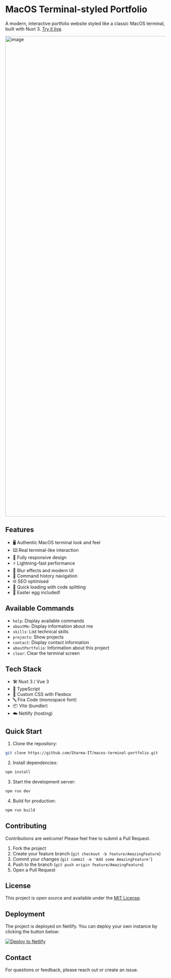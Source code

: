 # MacOS Terminal-styled Portfolio

A modern, interactive portfolio website styled like a classic MacOS terminal, built with Nuxt 3. [Try it live](https://shubs-portfolio.netlify.app).

<img width="1510" alt="image" src="https://github.com/user-attachments/assets/120fcd9e-f795-452f-a3b9-b1d8cac9a054" />

## Features

- 🖥️ Authentic MacOS terminal look and feel
- ⌨️ Real terminal-like interaction
- 📱 Fully responsive design
- ⚡ Lightning-fast performance
- 🎨 Blur effects and modern UI
- 💾 Command history navigation
- 🌐 SEO optimised
- 🚀 Quick loading with code splitting
- 🎯 Easter egg included!

## Available Commands

- `help`: Display available commands
- `aboutMe`: Display information about me
- `skills`: List technical skills
- `projects`: Show projects
- `contact`: Display contact information
- `aboutPortfolio`: Information about this project
- `clear`: Clear the terminal screen

## Tech Stack

- 🛠️ Nuxt 3 / Vue 3
- 📝 TypeScript
- 🎨 Custom CSS with Flexbox
- 🔤 Fira Code (monospace font)
- 📦 Vite (bundler)
- ☁️ Netlify (hosting)

## Quick Start

1. Clone the repository:
```bash
git clone https://github.com/Sharma-IT/macos-terminal-portfolio.git
```

2. Install dependencies:
```bash
npm install
```

3. Start the development server:
```bash
npm run dev
```

4. Build for production:
```bash
npm run build
```

## Contributing

Contributions are welcome! Please feel free to submit a Pull Request.

1. Fork the project
2. Create your feature branch (`git checkout -b feature/AmazingFeature`)
3. Commit your changes (`git commit -m 'Add some AmazingFeature'`)
4. Push to the branch (`git push origin feature/AmazingFeature`)
5. Open a Pull Request

## License

This project is open source and available under the [MIT License](LICENSE).

## Deployment

The project is deployed on Netlify. You can deploy your own instance by clicking the button below:

[![Deploy to Netlify](https://www.netlify.com/img/deploy/button.svg)](https://app.netlify.com/claim#eyJhbGciOiJIUzI1NiIsInR5cCI6IkpXVCJ9.eyJjbGllbnRfaWQiOiI4REJuSVRGbW92dFplSVVZMk5Xbm1wZ2VkVW1YWjllX0xWUVI2dm0xb3g0Iiwic2Vzc2lvbl9pZCI6InNiMS1zdnJyZmk6MTEyMjM4MyIsImlhdCI6MTcyODEzNzEzNX0.ln7Utvpxdi63KEOSFXMtuhXcg_Cv1l1Bmt_v7ZT6WrY)

## Contact

For questions or feedback, please reach out or create an issue.
